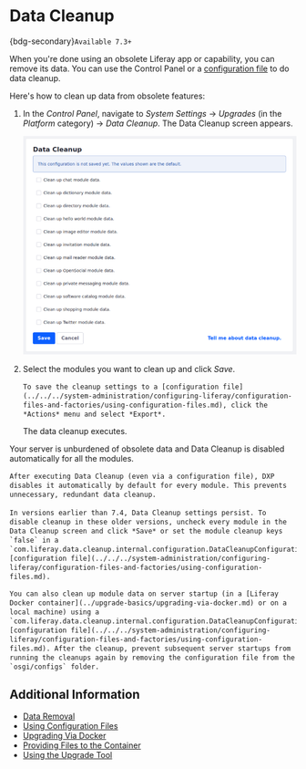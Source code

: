 # Data Cleanup

{bdg-secondary}`Available 7.3+`

When you're done using an obsolete Liferay app or capability, you can remove its data. You can use the Control Panel or a [configuration file](../../../system-administration/configuring-liferay/configuration-files-and-factories/using-configuration-files.md) to do data cleanup.

Here's how to clean up data from obsolete features:

1. In the *Control Panel*, navigate to *System Settings* &rarr; *Upgrades* (in the *Platform* category) &rarr; *Data Cleanup*. The Data Cleanup screen appears.

    ![Data Cleanup provides an interface for removing data from obsolete Liferay applications.](./data-cleanup/images/01.png)

1. Select the modules you want to clean up and click *Save*.

    ```{note}
    To save the cleanup settings to a [configuration file](../../../system-administration/configuring-liferay/configuration-files-and-factories/using-configuration-files.md), click the *Actions* menu and select *Export*.
    ```

   The data cleanup executes.

Your server is unburdened of obsolete data and Data Cleanup is disabled automatically for all the modules.

```{note}
After executing Data Cleanup (even via a configuration file), DXP disables it automatically by default for every module. This prevents unnecessary, redundant data cleanup.

In versions earlier than 7.4, Data Cleanup settings persist. To disable cleanup in these older versions, uncheck every module in the Data Cleanup screen and click *Save* or set the module cleanup keys `false` in a `com.liferay.data.cleanup.internal.configuration.DataCleanupConfiguration.config` [configuration file](../../../system-administration/configuring-liferay/configuration-files-and-factories/using-configuration-files.md).
```

```{note}
You can also clean up module data on server startup (in a [Liferay Docker container](../upgrade-basics/upgrading-via-docker.md) or on a local machine) using a  `com.liferay.data.cleanup.internal.configuration.DataCleanupConfiguration.config` [configuration file](../../../system-administration/configuring-liferay/configuration-files-and-factories/using-configuration-files.md). After the cleanup, prevent subsequent server startups from running the cleanups again by removing the configuration file from the `osgi/configs` folder.
```

## Additional Information

* [Data Removal](./data-removal.md)
* [Using Configuration Files](../../../system-administration/configuring-liferay/configuration-files-and-factories/using-configuration-files.md)
* [Upgrading Via Docker](../upgrade-basics/upgrading-via-docker.md)
* [Providing Files to the Container](../../installing-liferay/using-liferay-docker-images/providing-files-to-the-container.md)
* [Using the Upgrade Tool](../upgrade-basics/using-the-database-upgrade-tool.md)